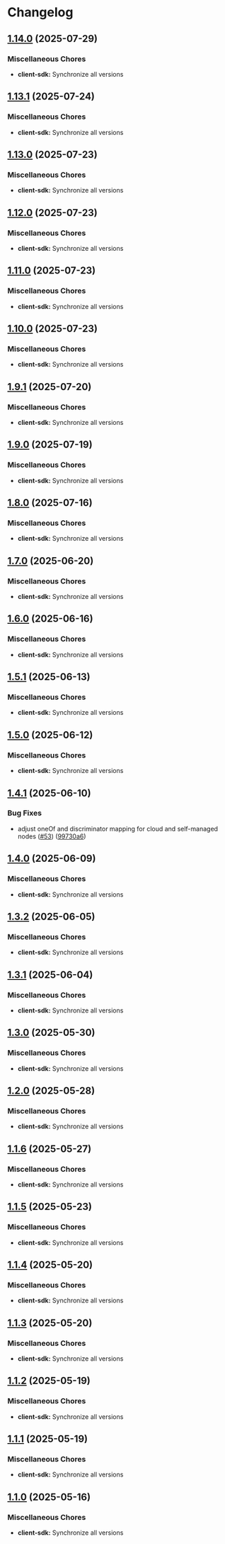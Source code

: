 # Changelog

## [1.14.0](https://github.com/exalsius/exalsius-api-spec/compare/client-sdk-v1.13.1...client-sdk-v1.14.0) (2025-07-29)


### Miscellaneous Chores

* **client-sdk:** Synchronize all versions

## [1.13.1](https://github.com/exalsius/exalsius-api-spec/compare/client-sdk-v1.13.0...client-sdk-v1.13.1) (2025-07-24)


### Miscellaneous Chores

* **client-sdk:** Synchronize all versions

## [1.13.0](https://github.com/exalsius/exalsius-api-spec/compare/client-sdk-v1.12.0...client-sdk-v1.13.0) (2025-07-23)


### Miscellaneous Chores

* **client-sdk:** Synchronize all versions

## [1.12.0](https://github.com/exalsius/exalsius-api-spec/compare/client-sdk-v1.11.0...client-sdk-v1.12.0) (2025-07-23)


### Miscellaneous Chores

* **client-sdk:** Synchronize all versions

## [1.11.0](https://github.com/exalsius/exalsius-api-spec/compare/client-sdk-v1.10.0...client-sdk-v1.11.0) (2025-07-23)


### Miscellaneous Chores

* **client-sdk:** Synchronize all versions

## [1.10.0](https://github.com/exalsius/exalsius-api-spec/compare/client-sdk-v1.9.1...client-sdk-v1.10.0) (2025-07-23)


### Miscellaneous Chores

* **client-sdk:** Synchronize all versions

## [1.9.1](https://github.com/exalsius/exalsius-api-spec/compare/client-sdk-v1.9.0...client-sdk-v1.9.1) (2025-07-20)


### Miscellaneous Chores

* **client-sdk:** Synchronize all versions

## [1.9.0](https://github.com/exalsius/exalsius-api-spec/compare/client-sdk-v1.8.0...client-sdk-v1.9.0) (2025-07-19)


### Miscellaneous Chores

* **client-sdk:** Synchronize all versions

## [1.8.0](https://github.com/exalsius/exalsius-api-spec/compare/client-sdk-v1.7.0...client-sdk-v1.8.0) (2025-07-16)


### Miscellaneous Chores

* **client-sdk:** Synchronize all versions

## [1.7.0](https://github.com/exalsius/exalsius-api-spec/compare/client-sdk-v1.6.0...client-sdk-v1.7.0) (2025-06-20)


### Miscellaneous Chores

* **client-sdk:** Synchronize all versions

## [1.6.0](https://github.com/exalsius/exalsius-api-spec/compare/client-sdk-v1.5.1...client-sdk-v1.6.0) (2025-06-16)


### Miscellaneous Chores

* **client-sdk:** Synchronize all versions

## [1.5.1](https://github.com/exalsius/exalsius-api-spec/compare/client-sdk-v1.5.0...client-sdk-v1.5.1) (2025-06-13)


### Miscellaneous Chores

* **client-sdk:** Synchronize all versions

## [1.5.0](https://github.com/exalsius/exalsius-api-spec/compare/client-sdk-v1.4.1...client-sdk-v1.5.0) (2025-06-12)


### Miscellaneous Chores

* **client-sdk:** Synchronize all versions

## [1.4.1](https://github.com/exalsius/exalsius-api-spec/compare/client-sdk-v1.4.0...client-sdk-v1.4.1) (2025-06-10)


### Bug Fixes

* adjust oneOf and discriminator mapping for cloud and self-managed nodes ([#53](https://github.com/exalsius/exalsius-api-spec/issues/53)) ([99730a6](https://github.com/exalsius/exalsius-api-spec/commit/99730a60e8e0a050fac67814d67751bf5c7095bd))

## [1.4.0](https://github.com/exalsius/exalsius-api-spec/compare/client-sdk-v1.3.2...client-sdk-v1.4.0) (2025-06-09)


### Miscellaneous Chores

* **client-sdk:** Synchronize all versions

## [1.3.2](https://github.com/exalsius/exalsius-api-spec/compare/client-sdk-v1.3.1...client-sdk-v1.3.2) (2025-06-05)


### Miscellaneous Chores

* **client-sdk:** Synchronize all versions

## [1.3.1](https://github.com/exalsius/exalsius-api-spec/compare/client-sdk-v1.3.0...client-sdk-v1.3.1) (2025-06-04)


### Miscellaneous Chores

* **client-sdk:** Synchronize all versions

## [1.3.0](https://github.com/exalsius/exalsius-api-spec/compare/client-sdk-v1.2.0...client-sdk-v1.3.0) (2025-05-30)


### Miscellaneous Chores

* **client-sdk:** Synchronize all versions

## [1.2.0](https://github.com/exalsius/exalsius-api-spec/compare/client-sdk-v1.1.6...client-sdk-v1.2.0) (2025-05-28)


### Miscellaneous Chores

* **client-sdk:** Synchronize all versions

## [1.1.6](https://github.com/exalsius/exalsius-api-spec/compare/client-sdk-v1.1.5...client-sdk-v1.1.6) (2025-05-27)


### Miscellaneous Chores

* **client-sdk:** Synchronize all versions

## [1.1.5](https://github.com/exalsius/exalsius-api-spec/compare/client-sdk-v1.1.4...client-sdk-v1.1.5) (2025-05-23)


### Miscellaneous Chores

* **client-sdk:** Synchronize all versions

## [1.1.4](https://github.com/exalsius/exalsius-api-spec/compare/client-sdk-v1.1.3...client-sdk-v1.1.4) (2025-05-20)


### Miscellaneous Chores

* **client-sdk:** Synchronize all versions

## [1.1.3](https://github.com/exalsius/exalsius-api-spec/compare/client-sdk-v1.1.2...client-sdk-v1.1.3) (2025-05-20)


### Miscellaneous Chores

* **client-sdk:** Synchronize all versions

## [1.1.2](https://github.com/exalsius/exalsius-api-spec/compare/client-sdk-v1.1.1...client-sdk-v1.1.2) (2025-05-19)


### Miscellaneous Chores

* **client-sdk:** Synchronize all versions

## [1.1.1](https://github.com/exalsius/exalsius-api-spec/compare/client-sdk-v1.1.0...client-sdk-v1.1.1) (2025-05-19)


### Miscellaneous Chores

* **client-sdk:** Synchronize all versions

## [1.1.0](https://github.com/exalsius/exalsius-api-spec/compare/client-sdk-v1.0.0...client-sdk-v1.1.0) (2025-05-16)


### Miscellaneous Chores

* **client-sdk:** Synchronize all versions

